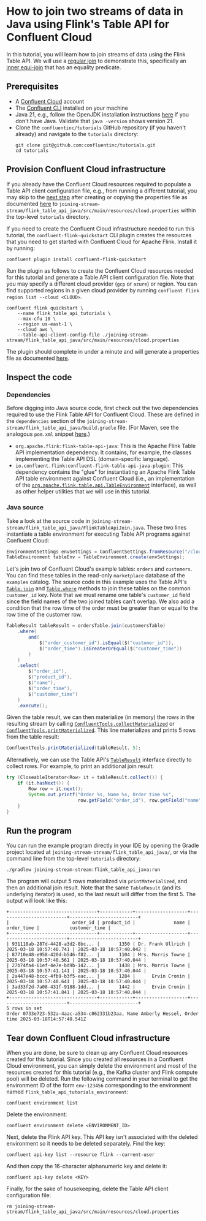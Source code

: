 <!-- title: How to join two streams of data in Java using Flink's Table API for Confluent Cloud -->
<!-- description: In this tutorial, learn how to join two streams of data in Java using Flink's Table API for Confluent Cloud, with step-by-step instructions and supporting code. -->

# How to join two streams of data in Java using Flink's Table API for Confluent Cloud

In this tutorial, you will learn how to join streams of data using the Flink Table API. We will use a [regular join](https://nightlies.apache.org/flink/flink-docs-stable/docs/dev/table/sql/queries/joins/#regular-joins) to demonstrate this, specifically an [inner equi-join](https://nightlies.apache.org/flink/flink-docs-stable/docs/dev/table/sql/queries/joins/#inner-equi-join) that has an equality predicate.

## Prerequisites

* A [Confluent Cloud](https://confluent.cloud/signup) account
* The [Confluent CLI](https://docs.confluent.io/confluent-cli/current/install.html) installed on your machine
* Java 21, e.g., follow the OpenJDK installation instructions [here](https://openjdk.org/install/) if you don't have Java. Validate that `java -version` shows version 21.
* Clone the `confluentinc/tutorials` GitHub repository (if you haven't already) and navigate to the `tutorials` directory:
    ```shell
    git clone git@github.com:confluentinc/tutorials.git
    cd tutorials
    ```

## Provision Confluent Cloud infrastructure

If you already have the Confluent Cloud resources required to populate a Table API client configuration file, e.g., from running a different tutorial, you may skip to the [next step](#inspect-the-code) after creating or copying the properties file as documented [here](https://docs.confluent.io/cloud/current/flink/reference/table-api.html#properties-file) to `joining-stream-stream/flink_table_api_java/src/main/resources/cloud.properties` within the top-level `tutorials` directory.

If you need to create the Confluent Cloud infrastructure needed to run this tutorial, the `confluent-flink-quickstart` CLI plugin creates the resources that you need to get started with Confluent Cloud for Apache Flink. Install it by running:

```shell
confluent plugin install confluent-flink-quickstart
```

Run the plugin as follows to create the Confluent Cloud resources needed for this tutorial and generate a Table API client configuration file. Note that you may specify a different cloud provider (`gcp` or `azure`) or region. You can find supported regions in a given cloud provider by running `confluent flink region list --cloud <CLOUD>`.

```shell
confluent flink quickstart \
    --name flink_table_api_tutorials \
    --max-cfu 10 \
    --region us-east-1 \
    --cloud aws \
    --table-api-client-config-file ./joining-stream-stream/flink_table_api_java/src/main/resources/cloud.properties
```

The plugin should complete in under a minute and will generate a properties file as documented [here](https://docs.confluent.io/cloud/current/flink/reference/table-api.html#properties-file).

## Inspect the code

### Dependencies

Before digging into Java source code, first check out the two dependencies required to use the Flink Table API for Confluent Cloud. These are defined in the `dependencies` section of the `joining-stream-stream/flink_table_api_java/build.gradle` file. (For Maven, see the analogous `pom.xml` snippet [here](https://docs.confluent.io/cloud/current/flink/reference/table-api.html#add-the-table-api-to-an-existing-java-project).)

* `org.apache.flink:flink-table-api-java`: This is the Apache Flink Table API implementation dependency. It contains, for example, the classes implementing the Table API DSL (domain-specific language).
* `io.confluent.flink:confluent-flink-table-api-java-plugin`: This dependency contains the "glue" for instantiating an Apache Flink Table API table environment against Confluent Cloud (i.e., an implementation of the [`org.apache.flink.table.api.TableEnvironment`](https://nightlies.apache.org/flink/flink-docs-stable/api/java/org/apache/flink/table/api/TableEnvironment.html) interface), as well as other helper utilities that we will use in this tutorial.

### Java source

Take a look at the source code in `joining-stream-stream/flink_table_api_java/FlinkTableApiJoin.java`. These two lines instantiate a table environment for executing Table API programs against Confluent Cloud:

```java
EnvironmentSettings envSettings = ConfluentSettings.fromResource("/cloud.properties");
TableEnvironment tableEnv = TableEnvironment.create(envSettings);
```

Let's join two of Confluent Cloud's example tables: `orders` and `customers`. You can find these tables in the read-only `marketplace` database of the `examples` catalog. The source code in this example uses the Table API's [`Table.join`](https://nightlies.apache.org/flink/flink-docs-stable/api/java/org/apache/flink/table/api/Table.html#join-org.apache.flink.table.api.Table-) and [`Table.where`](https://nightlies.apache.org/flink/flink-docs-stable/api/java/org/apache/flink/table/api/Table.html#where-org.apache.flink.table.expressions.Expression-) methods to join these tables on the common `customer_id` key. Note that we must rename one table's `customer_id` field since the field names of the two joined tables can't overlap. We also add a condition that the row time of the order must be greater than or equal to the row time of the customer row.

```java
TableResult tableResult = ordersTable.join(customersTable)
    .where(
        and(
            $("order_customer_id").isEqual($("customer_id")),
            $("order_time").isGreaterOrEqual($("customer_time"))
        )
    )
    .select(
        $("order_id"),
        $("product_id"),
        $("name"),
        $("order_time"),
        $("customer_time")
    )
    .execute();
```

Given the table result, we can then materialize (in memory) the rows in the resulting stream by calling [`ConfluentTools.collectMaterialized`](https://docs.confluent.io/cloud/current/flink/reference/table-api.html#confluenttools-collect-materialized-and-confluenttools-print-materialized) or [`ConfluentTools.printMaterialized`](https://docs.confluent.io/cloud/current/flink/reference/table-api.html#confluenttools-collect-materialized-and-confluenttools-print-materialized). This line materializes and prints 5 rows from the table result:

```java
ConfluentTools.printMaterialized(tableResult, 5);
```

Alternatively, we can use the Table API's [`TableResult`](https://docs.confluent.io/cloud/current/flink/reference/functions/table-api-functions.html#tableresult-interface) interface directly to collect rows. For example, to print an additional join result:

```java
try (CloseableIterator<Row> it = tableResult.collect()) {
    if (it.hasNext()) {
        Row row = it.next();
        System.out.printf("Order %s, Name %s, Order time %s",
                          row.getField("order_id"), row.getField("name"), row.getField("order_time"));
    }
}
```

## Run the program

You can run the example program directly in your IDE by opening the Gradle project located at `joining-stream-stream/flink_table_api_java/`, or via the command line from the top-level `tutorials` directory:

```shell
./gradlew joining-stream-stream:flink_table_api_java:run
```

The program will output 5 rows materialized via `printMaterialized`, and then an additional join result. Note that the same `TableResult` (and its underlying iterator) is used, so the last result will differ from the first 5. The output will look like this:

```noformat
+--------------------------------+------------+-------------------+-------------------------+-------------------------+
|                       order_id | product_id |              name |              order_time |           customer_time |
+--------------------------------+------------+-------------------+-------------------------+-------------------------+
| 931118ab-287d-4428-a3d2-8bc... |       1350 | Dr. Frank Ullrich | 2025-03-18 10:57:40.741 | 2025-03-18 10:57:40.042 |
| 87710e48-e958-420d-b546-f82... |       1104 | Mrs. Morris Towne | 2025-03-18 10:57:40.561 | 2025-03-18 10:57:40.044 |
| 27b74fa4-61ef-4e7e-bd9b-142... |       1438 | Mrs. Morris Towne | 2025-03-18 10:57:41.141 | 2025-03-18 10:57:40.044 |
| 2a447e48-bccc-4fb9-b3f5-eac... |       1284 |      Ervin Cronin | 2025-03-18 10:57:40.641 | 2025-03-18 10:57:40.044 |
| 3ad33f2d-7a08-431f-9188-1dd... |       1442 |      Ervin Cronin | 2025-03-18 10:57:41.841 | 2025-03-18 10:57:40.044 |
+--------------------------------+------------+-------------------+-------------------------+-------------------------+
5 rows in set
Order 0733e723-532a-4aac-a534-c062331b23aa, Name Amberly Hessel, Order time 2025-03-18T14:57:40.541Z
```

## Tear down Confluent Cloud infrastructure

When you are done, be sure to clean up any Confluent Cloud resources created for this tutorial. Since you created all resources in a Confluent Cloud environment, you can simply delete the environment and most of the resources created for this tutorial (e.g., the Kafka cluster and Flink compute pool) will be deleted. Run the following command in your terminal to get the environment ID of the form `env-123456` corresponding to the environment named `flink_table_api_tutorials_environment`:

```shell
confluent environment list
```

Delete the environment:

```shell
confluent environment delete <ENVIRONMENT_ID>
```

Next, delete the Flink API key. This API key isn't associated with the deleted environment so it needs to be deleted separately. Find the key:

```shell
confluent api-key list --resource flink --current-user
```

And then copy the 16-character alphanumeric key and delete it:
```shell
confluent api-key delete <KEY>
```

Finally, for the sake of housekeeping, delete the Table API client configuration file:

```shell
rm joining-stream-stream/flink_table_api_java/src/main/resources/cloud.properties
```
